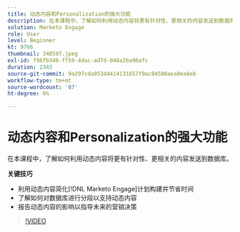 ```yaml
---
title: 动态内容和Personalization的强大功能
description: 在本课程中，了解如何利用动态内容将更有针对性、更相关的内容发送到数据库。
solution: Marketo Engage
role: User
level: Beginner
kt: 9766
thumbnail: 340597.jpeg
exl-id: f96fb348-ff59-4dac-ad7d-048a2ba96afc
duration: 2343
source-git-commit: 9a297cda953d4414131657f9ac84580aea0eabeb
workflow-type: tm+mt
source-wordcount: '87'
ht-degree: 0%

---
```


# 动态内容和Personalization的强大功能

在本课程中，了解如何利用动态内容将更有针对性、更相关的内容发送到数据库。

**关键技巧**

* 利用动态内容简化[!DNL Marketo Engage]计划构建并节省时间
* 了解如何对数据库进行分段以支持动态内容
* 报告动态内容的影响以指导未来的营销决策

>[!VIDEO](https://video.tv.adobe.com/v/340597/?quality=12&learn=on)
